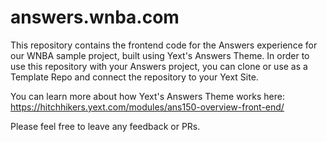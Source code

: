 # answers.wnba.com

This repository contains the frontend code for the Answers experience for our WNBA sample project, built using Yext's Answers Theme. In order to use this repository with your Answers project, you can clone or use as a Template Repo and connect the repository to your Yext Site. 

You can learn more about how Yext's Answers Theme works here: https://hitchhikers.yext.com/modules/ans150-overview-front-end/

Please feel free to leave any feedback or PRs.
